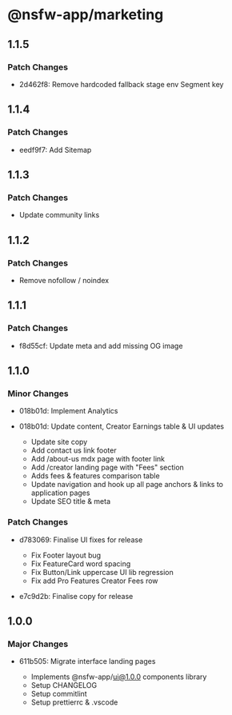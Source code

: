 # @nsfw-app/marketing

## 1.1.5

### Patch Changes

- 2d462f8: Remove hardcoded fallback stage env Segment key

## 1.1.4

### Patch Changes

- eedf9f7: Add Sitemap

## 1.1.3

### Patch Changes

- Update community links

## 1.1.2

### Patch Changes

- Remove nofollow / noindex

## 1.1.1

### Patch Changes

- f8d55cf: Update meta and add missing OG image

## 1.1.0

### Minor Changes

- 018b01d: Implement Analytics
- 018b01d: Update content, Creator Earnings table & UI updates

  - Update site copy
  - Add contact us link footer
  - Add /about-us mdx page with footer link
  - Add /creator landing page with "Fees" section
  - Adds fees & features comparison table
  - Update navigation and hook up all page anchors & links to application pages
  - Update SEO title & meta

### Patch Changes

- d783069: Finalise UI fixes for release

  - Fix Footer layout bug
  - Fix FeatureCard word spacing
  - Fix Button/Link uppercase UI lib regression
  - Fix add Pro Features Creator Fees row

- e7c9d2b: Finalise copy for release

## 1.0.0

### Major Changes

- 611b505: Migrate interface landing pages

  - Implements @nsfw-app/ui@1.0.0 components library
  - Setup CHANGELOG
  - Setup commitlint
  - Setup prettierrc & .vscode
